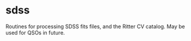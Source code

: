 sdss
====

Routines for processing SDSS fits files, and the Ritter CV catalog. May be used for QSOs in future.
